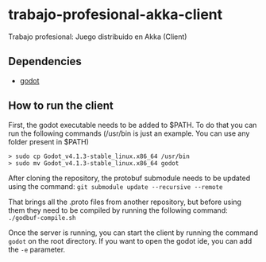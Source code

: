 # trabajo-profesional-akka-client
Trabajo profesional: Juego distribuido en Akka (Client)

## Dependencies

* [godot](https://godotengine.org/download/archive/4.1.3-stable/)

## How to run the client

First, the godot executable needs to be added to $PATH. To do that you can run the following commands (/usr/bin is just an example. You can use any folder present in $PATH)

  ```console
> sudo cp Godot_v4.1.3-stable_linux.x86_64 /usr/bin
> sudo mv Godot_v4.1.3-stable_linux.x86_64 godot
```

After cloning the repository, the protobuf submodule needs to be updated using the command:
`git submodule update --recursive --remote`

That brings all the .proto files from another repository, but before using them they need to be compiled by running the following command: `./godbuf-compile.sh`

Once the server is running, you can start the client by running the command `godot` on the root directory. If you want to open the godot ide, you can add the `-e` parameter.
